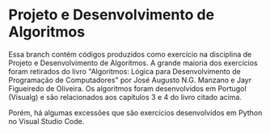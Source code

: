 # Projeto e Desenvolvimento de Algoritmos


Essa branch contém códigos produzidos como exercício na disciplina de Projeto e Desenvolvimento de Algorítmos. 
A grande maioria dos exercícios foram retirados do livro "Algoritmos: Lógica para Desenvolvimento de Programação de Computadores" por José Augusto N.G. Manzano e Jayr Figueiredo de Oliveira. Os algoritmos foram desenvolvidos em Portugol (Visualg) e são relacionados aos capítulos 3 e 4 do livro citado acima. 

 Porém, há algumas excessões que são exercícios desenvolvidos em Python no Visual Studio Code. 

